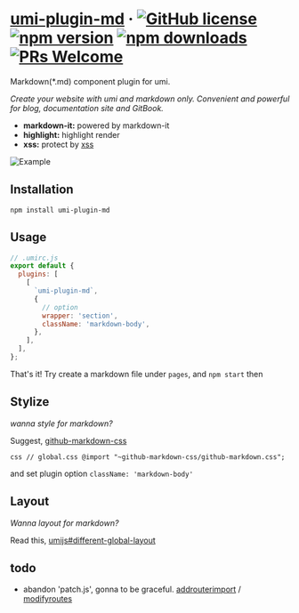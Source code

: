 # [umi-plugin-md](#) &middot; [![GitHub license](https://img.shields.io/badge/license-MIT-blue.svg)](https://github.com/chiaweilee/umi-plugin-md/blob/master/LICENSE) [![npm version](https://img.shields.io/npm/v/umi-plugin-md.svg?style=flat)](https://www.npmjs.com/package/umi-plugin-md) [![npm downloads](https://img.shields.io/npm/dm/umi-plugin-md.svg)](https://npmcharts.com/compare/umi-plugin-md?minimal=true) [![PRs Welcome](https://img.shields.io/badge/PRs-welcome-brightgreen.svg)](#)

Markdown(\*.md) component plugin for umi. 

*Create your website with umi and markdown only. Convenient and powerful for blog, documentation site and GitBook.*

* **markdown-it:** powered by markdown-it
* **highlight:** highlight render
* **xss:** protect by [xss](https://www.npmjs.com/package/xss)

![Example](https://raw.githubusercontent.com/chiaweilee/umi-plugin-md/master/Screenshot%202019-07-08%20at%2021.15.41.png)

## Installation

```
npm install umi-plugin-md
```

## Usage

```js
// .umirc.js
export default {
  plugins: [
    [
      `umi-plugin-md`,
      {
        // option
        wrapper: 'section',
        className: 'markdown-body',
      },
    ],
  ],
};
```

That's it!
Try create a markdown file under `pages`, and `npm start` then

## Stylize

*wanna style for markdown?*

Suggest, [github-markdown-css](https://www.npmjs.com/package/github-markdown-css)

`css
// global.css
@import "~github-markdown-css/github-markdown.css";
`

and set plugin option `className: 'markdown-body'`

## Layout

*Wanna layout for markdown?*

Read this, [umijs#different-global-layout](https://umijs.org/guide/router.html#different-global-layout)

## todo

- abandon 'patch.js', gonna to be graceful. [addrouterimport](https://umijs.org/plugin/develop.html#addrouterimport) / [modifyroutes](https://umijs.org/plugin/develop.html#modifyroutes)
